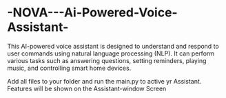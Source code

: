 # -NOVA---Ai-Powered-Voice-Assistant-
This AI-powered voice assistant is designed to understand and respond to user commands using natural language processing (NLP). It can perform various tasks such as answering questions, setting reminders, playing music, and controlling smart home devices.

Add all files to your folder and run the main.py to active yr Assistant.
Features will be shown on the Assistant-window Screen

